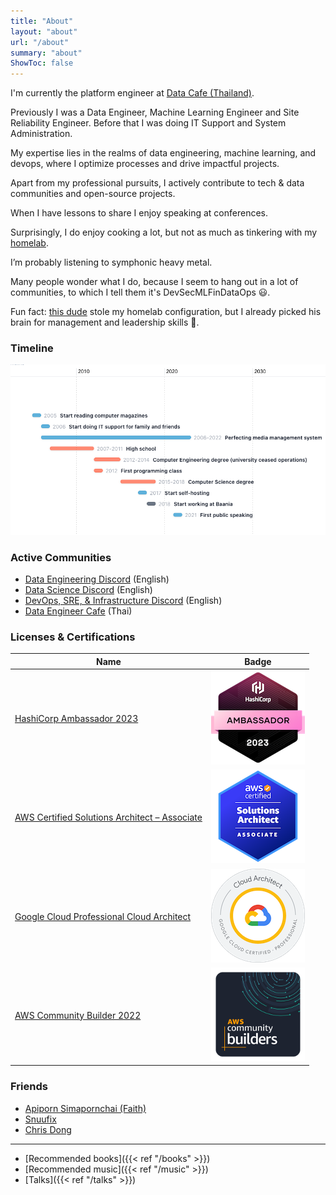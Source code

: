 ```yaml
---
title: "About"
layout: "about"
url: "/about"
summary: "about"
ShowToc: false
---
```


<!--- ![me-at-grill-the-data](/about/me-at-grill-the-data.jpg) -->

I'm currently the platform engineer at [Data Cafe (Thailand)](https://www.datacafethailand.com/).

Previously I was a Data Engineer, Machine Learning Engineer and Site Reliability Engineer. Before that I was doing IT Support and System Administration.

My expertise lies in the realms of data engineering, machine learning, and devops, where I optimize processes and drive impactful projects.

Apart from my professional pursuits, I actively contribute to tech & data communities and open-source projects.

When I have lessons to share I enjoy speaking at conferences.

Surprisingly, I do enjoy cooking a lot, but not as much as tinkering with my [homelab](https://github.com/kahnwong/self-hosted).

I’m probably listening to symphonic heavy metal.

Many people wonder what I do, because I seem to hang out in a lot of communities, to which I tell them it's DevSecMLFinDataOps 😃.

Fun fact: [this dude](https://faithstory.info/) stole my homelab configuration, but I already picked his brain for management and leadership skills 🫢.

### Timeline

![Timeline](images/2023-10-09-14-13-19.png)

### Active Communities

- [Data Engineering Discord](https://invite.gg/dataengineering) (English)
- [Data Science Discord](https://discord.com/invite/UYNaemm) (English)
- [DevOps, SRE, & Infrastructure Discord](https://discord.com/invite/VEEnHkPzY6) (English)
- [Data Engineer Cafe](https://discuss.dataengineercafe.io) (Thai)

### Licenses & Certifications

| Name                                                                                                                   | Badge                                                        |
| ---------------------------------------------------------------------------------------------------------------------- | ------------------------------------------------------------ |
| [HashiCorp Ambassador 2023](https://www.credly.com/badges/850db8f0-746b-4ffb-bd5e-06d84f048f1b)                        | ![HashiCorp Ambassador 2023](images/2023-10-16-21-24-44.png) |
|[AWS Certified Solutions Architect – Associate](https://www.credly.com/badges/0e07c3db-19c2-4ade-bb6c-66df4929fc5c/public_url) | ![AWS SA Associate](images/2023-11-11-12-46-35.png)|
| [Google Cloud Professional Cloud Architect](https://google.accredible.com/af628a29-bca4-4987-aba5-4bb1456dfe3a) | ![GCP PCA](images/2023-10-16-21-25-26.png)                   |
|[AWS Community Builder 2022](https://aws.amazon.com/developer/community/community-builders/community-builders-directory/?cb-cards.sort-by=item.additionalFields.cbName&cb-cards.sort-order=asc&awsf.builder-category=*all&awsf.location=*all&awsf.year=*all&cb-cards.q=karn%2Bwong&cb-cards.q_operator=AND)|![AWS CB 22](images/2023-10-16-21-32-01.png)|

### Friends

- [Apiporn Simapornchai (Faith)](https://faithstory.info)
- [Snuufix](https://snuu.io/)
- [Chris Dong](https://cdong.us/)

---

- [Recommended books]({{< ref "/books" >}})
- [Recommended music]({{< ref "/music" >}})
- [Talks]({{< ref "/talks" >}})

